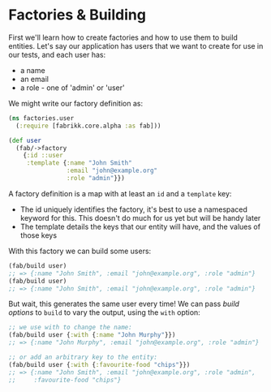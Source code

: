 # Factories & Building

First we'll learn how to create factories and how to use them to build entities. Let's say our application has users that we want to create for use in our tests, and each user has:

* a name
* an email
* a role - one of 'admin' or 'user'

We might write our factory definition as:

```clojure
(ns factories.user
  (:require [fabrikk.core.alpha :as fab]))

(def user
  (fab/->factory
    {:id ::user
     :template {:name "John Smith"
                :email "john@example.org"
                :role "admin"}}) 
```

A factory definition is a map with at least an `id` and a  `template` key:

* The id uniquely identifies the factory, it's best to use a namespaced keyword for this. This doesn't do much for us yet but will be handy later
* The template details the keys that our entity will have, and the values of those keys

With this factory we can build some users:

```clojure
(fab/build user) 
;; => {:name "John Smith", :email "john@example.org", :role "admin"}
(fab/build user) 
;; => {:name "John Smith", :email "john@example.org", :role "admin"}
```

But wait, this generates the same user every time! We can pass _build options_ to `build` to vary the output, using the `with` option:

```clojure
;; we use with to change the name:
(fab/build user {:with {:name "John Murphy"}})
;; => {:name "John Murphy", :email "john@example.org", :role "admin"}

;; or add an arbitrary key to the entity:
(fab/build user {:with {:favourite-food "chips"}})
;; => {:name "John Smith", :email "john@example.org", :role "admin", 
;;     :favourite-food "chips"}
```
